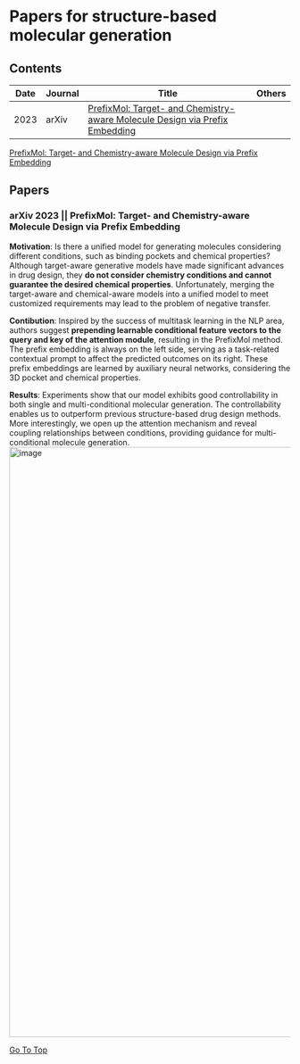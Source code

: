 # Papers for structure-based molecular generation

## Contents

| Date | Journal | Title | Others |
| ---- | ---- | ---- | ---- |
| 2023 | arXiv | [PrefixMol: Target- and Chemistry-aware Molecule Design via Prefix Embedding](#1.) | 

[PrefixMol: Target- and Chemistry-aware Molecule Design via Prefix Embedding](#1.) 




## Papers
### <a id="1."> **arXiv 2023** || PrefixMol: Target- and Chemistry-aware Molecule Design via Prefix Embedding</a>  

**Motivation**:
Is there a unified model for generating molecules considering different conditions, such as binding pockets and chemical properties? Although target-aware generative models have made significant advances in drug design, they **do not consider chemistry conditions and cannot guarantee the desired chemical properties**. Unfortunately, merging the target-aware and chemical-aware models into a unified model to meet customized requirements may lead to the problem of negative transfer.

**Contibution**:
Inspired by the success of multitask learning in the NLP area, authors suggest **prepending learnable conditional feature vectors to the query and key of the attention module**, resulting in the PrefixMol method. The prefix embedding is always on the left side, serving as a task-related contextual prompt to affect the predicted outcomes on its right. These prefix embeddings are learned by auxiliary neural networks, considering the 3D pocket and chemical properties.

**Results**:
Experiments show that our model exhibits good controllability in both single and multi-conditional molecular generation. The controllability enables us to outperform previous structure-based drug design methods. More interestingly, we open up the attention mechanism and reveal coupling relationships between conditions, providing guidance for multi-conditional molecule generation.
<img width="1058" alt="image" src="https://github.com/IsXudongZhang/Papers-for-structure-based-molecular-generation/assets/105139522/f9e2995d-c7ce-4fb5-93b6-f76023ba725e">

[Go To Top](#top)

<br>
